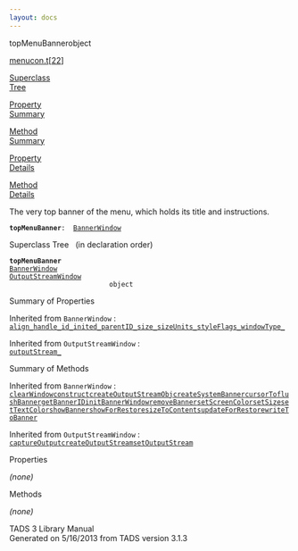 ```yaml
---
layout: docs
---
```

<span class="title">topMenuBanner</span><span class="type">object</span>

[menucon.t](../file/menucon.t.html)\[[22](../source/menucon.t.html#22)\]

[Superclass  
Tree](#_SuperClassTree_)

[Property  
Summary](#_PropSummary_)

[Method  
Summary](#_MethodSummary_)

[Property  
Details](#_Properties_)

[Method  
Details](#_Methods_)



The very top banner of the menu, which holds its title and instructions.

**`topMenuBanner`**` :   `[`BannerWindow`](../object/BannerWindow.html)



<span id="_SuperClassTree_"></span>



<span class="hdln">Superclass Tree</span>   (in declaration order)



**`topMenuBanner`**  
[`BannerWindow`](../object/BannerWindow.html)  
[`OutputStreamWindow`](../object/OutputStreamWindow.html)  
`                         object`  
<span id="_PropSummary_"></span>



<span class="hdln">Summary of Properties</span>  





Inherited from `BannerWindow` :  
[`align_`](../object/BannerWindow.html#align_)[`handle_`](../object/BannerWindow.html#handle_)[`id_`](../object/BannerWindow.html#id_)[`inited_`](../object/BannerWindow.html#inited_)[`parentID_`](../object/BannerWindow.html#parentID_)[`size_`](../object/BannerWindow.html#size_)[`sizeUnits_`](../object/BannerWindow.html#sizeUnits_)[`styleFlags_`](../object/BannerWindow.html#styleFlags_)[`windowType_`](../object/BannerWindow.html#windowType_)

Inherited from `OutputStreamWindow` :  
[`outputStream_`](../object/OutputStreamWindow.html#outputStream_)

<span id="_MethodSummary_"></span>



<span class="hdln">Summary of Methods</span>  





Inherited from `BannerWindow` :  
[`clearWindow`](../object/BannerWindow.html#clearWindow)[`construct`](../object/BannerWindow.html#construct)[`createOutputStreamObj`](../object/BannerWindow.html#createOutputStreamObj)[`createSystemBanner`](../object/BannerWindow.html#createSystemBanner)[`cursorTo`](../object/BannerWindow.html#cursorTo)[`flushBanner`](../object/BannerWindow.html#flushBanner)[`getBannerID`](../object/BannerWindow.html#getBannerID)[`initBannerWindow`](../object/BannerWindow.html#initBannerWindow)[`removeBanner`](../object/BannerWindow.html#removeBanner)[`setScreenColor`](../object/BannerWindow.html#setScreenColor)[`setSize`](../object/BannerWindow.html#setSize)[`setTextColor`](../object/BannerWindow.html#setTextColor)[`showBanner`](../object/BannerWindow.html#showBanner)[`showForRestore`](../object/BannerWindow.html#showForRestore)[`sizeToContents`](../object/BannerWindow.html#sizeToContents)[`updateForRestore`](../object/BannerWindow.html#updateForRestore)[`writeToBanner`](../object/BannerWindow.html#writeToBanner)

Inherited from `OutputStreamWindow` :  
[`captureOutput`](../object/OutputStreamWindow.html#captureOutput)[`createOutputStream`](../object/OutputStreamWindow.html#createOutputStream)[`setOutputStream`](../object/OutputStreamWindow.html#setOutputStream)

<span id="_Properties_"></span>



<span class="hdln">Properties</span>  



*(none)* <span id="_Methods_"></span>



<span class="hdln">Methods</span>  



*(none)*



TADS 3 Library Manual  
Generated on 5/16/2013 from TADS version 3.1.3



